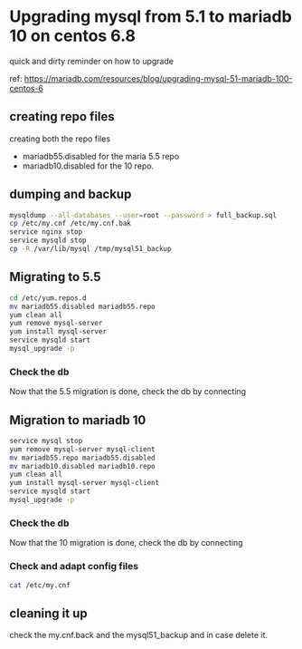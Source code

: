 # Upgrading mysql from 5.1 to mariadb 10 on centos 6.8 #
quick and dirty reminder on how to upgrade

ref: https://mariadb.com/resources/blog/upgrading-mysql-51-mariadb-100-centos-6

## creating repo files
creating both the repo files 
* mariadb55.disabled for the maria 5.5 repo
* mariadb10.disabled for the 10 repo.

## dumping and backup

```sh
mysqldump --all-databases --user=root --password > full_backup.sql
cp /etc/my.cnf /etc/my.cnf.bak
service nginx stop
service mysqld stop
cp -R /var/lib/mysql /tmp/mysql51_backup
```
## Migrating to 5.5
```sh
cd /etc/yum.repos.d
mv mariadb55.disabled mariadb55.repo
yum clean all
yum remove mysql-server
yum install mysql-server
service mysqld start
mysql_upgrade -p
```

### Check the db
Now that the 5.5 migration is done, check the db by connecting 

## Migration to mariadb 10

```sh
service mysql stop
yum remove mysql-server mysql-client
mv mariadb55.repo mariadb55.disabled
mv mariadb10.disabled mariadb10.repo
yum clean all
yum install mysql-server mysql-client
service mysqld start
mysql_upgrade -p
```

### Check the db
Now that the 10 migration is done, check the db by connecting 

### Check and adapt config files
```sh
cat /etc/my.cnf
```

## cleaning it up 
check the my.cnf.back and the mysql51_backup and in case delete it.
